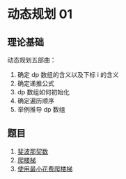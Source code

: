 # 动态规划 01

## 理论基础

动态规划五部曲：

1. 确定 dp 数组的含义以及下标 i 的含义
2. 确定递推公式
3. dp 数组如何初始化
4. 确定遍历顺序
5. 举例推导 dp 数组

## 题目

1. [斐波那契数](./斐波那契数/)
2. [爬楼梯](./爬楼梯/)
3. [使用最小花费爬楼梯](./使用最小花费爬楼梯/)
